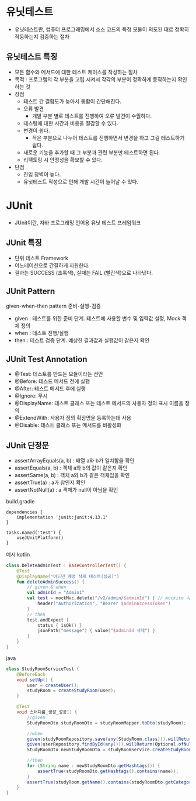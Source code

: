 # 유닛테스트

- 유닛테스트란, 컴퓨터 프로그래밍에서 소스 코드의 특정 모듈이 의도된 대로 정확히 작동하는지 검증하는 절차

## 유닛테스트 특징

- 모든 함수와 메서드에 대한 테스트 케이스를 작성하는 절차
- 목적 : 프로그램의 각 부분을 고립 시켜서 각각의 부분이 정확하게 동작하는지 확인하는 것
- 장점
    - 테스트 간 결합도가 늦아서 통합이 간단해진다.
    - 오류 발견
        - 개발 부분 별로 테스트를 진행하여 오류 발견이 수월하다.
    - 테스팅에 대한 시간과 비용을 절감할 수 있다.
    - 변경이 쉽다.
        - 작은 부분으로 나누어 테스트를 진행하면서 변경을 하고 그걸 테스트하기 쉽다.
    - 새로운 기능을 추가할 때 그 부분과 관련 부분만 테스트하면 된다.
    - 리팩토링 시 안정성을 확보할 수 있다.
- 단점
    - 진입 장벽이 높다.
    - 유닛테스트 작성으로 인해 개발 시간이 늘어날 수 있다.

# JUnit

- JUnit이란, 자바 프로그래밍 언어용 유닛 테스트 프레임워크

## JUnit 특징

- 단위 테스트 Framework
- 어노테이션으로 간결하게 지원한다.
- 결과는 SUCCESS (초록색), 실패는 FAIL (빨간색)으로 나타낸다.

## JUnit Pattern

given-when-then pattern
준비-실행-검증 

- given : 테스트를 위한 준비 단계. 테스트에 사용할 변수 및 입력값 설정, Mock 객체 정의  
- when : 테스트 진행/실행 
- then : 테스트 검증 단계. 예상한 결과값과 실행값이 같은지 확인 

## JUnit Test Annotation

- @Test: 테스트를 만드는 모듈이라는 선언
- @Before: 테스드 메서드 전에 실행
- @After: 테스트 메서드 후에 실행
- @Ignore: 무시
- @DisplayName: 테스트 클래스 또는 테스트 메서드의 사용자 정의 표시 이름을 정의
- @ExtendWith: 사용자 정의 확장명을 등록하는데 사용
- @Disable: 테스트 클래스 또는 메서드를 비활성화

## JUnit 단정문 

- assertArrayEquals(a, b) : 배열 a와 b가 일치함을 확인 
- assertEquals(a, b) : 객체 a와 b의 값이 같은지 확인
- assertSame(a, b) : 객체 a와 b가 같은 객체임을 확인 
- assertTrue(a) : a가 참인지 확인
- assertNotNull(a) : a 객체가 null이 아님을 확인 

build.gradle
```
dependencies {
    implementation 'junit:junit:4.13.1'
}

tasks.named('test') {
    useJUnitPlatform()
}
```

예시 
kotlin 
```kotlin
class DeleteAdminTest : BaseControllerTest() {
    @Test
    @DisplayName("어드민 계정 삭제 테스트(성공)")
    fun deleteAdminSuccess() {
        // given & when
        val adminId = "Admin1"
        val test = mockMvc.delete("/v2/admin/$adminId") { // mockito 사용
            header("Authorization", "Bearer $adminAccessToken")
        }
        // then
        test.andExpect {
            status { isOk() }
            jsonPath("message") { value("$adminId 삭제") }
        }
    }
}
```

java
```java
class StudyRoomServiceTest {
    @BeforeEach
    void setUp() {
        user = createUser();
        studyRoom = createStudyRoom(user);
    }

    @Test
    void 스터디룸_생성_성공() {
        //given
        StudyRoomDto studyRoomDto = studyRoomMapper.toDto(studyRoom);

        //when
        given(studyRoomRepository.save(any(StudyRoom.class))).willReturn(studyRoom);
        given(userRepository.findById(any())).willReturn(Optional.ofNullable(studyRoom.getUser()));
        StudyRoomDto newStudyRoomDto = studyRoomService.createStudyRoom(user, studyRoomDto);

        //then
        for (String name : newStudyRoomDto.getHashtags()) {
            assertTrue(studyRoomDto.getHashtags().contains(name));
        }
        assertTrue(studyRoom.getName().contains(studyRoomDto.getCategory().getValue()));
    }
}
```